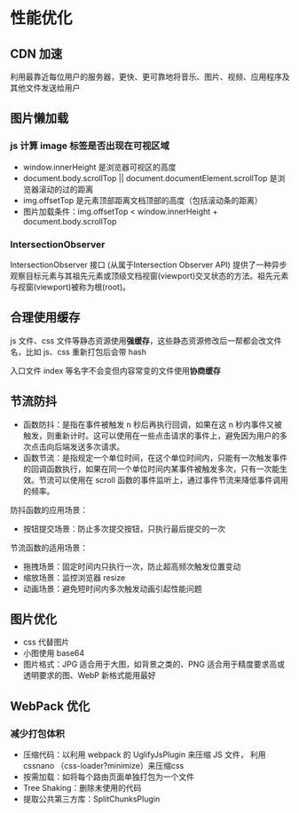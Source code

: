 # 性能优化

## CDN 加速

利用最靠近每位用户的服务器，更快、更可靠地将音乐、图片、视频、应用程序及其他文件发送给用户

## 图片懒加载

### js 计算 image 标签是否出现在可视区域

- window.innerHeight 是浏览器可视区的高度
- document.body.scrollTop || document.documentElement.scrollTop 是浏览器滚动的过的距离
- img.offsetTop 是元素顶部距离文档顶部的高度（包括滚动条的距离）
- 图片加载条件：img.offsetTop < window.innerHeight + document.body.scrollTop

### IntersectionObserver

IntersectionObserver 接口 (从属于Intersection Observer API) 提供了一种异步观察目标元素与其祖先元素或顶级文档视窗(viewport)交叉状态的方法。祖先元素与视窗(viewport)被称为根(root)。

## 合理使用缓存

js 文件、css 文件等静态资源使用**强缓存**，这些静态资源修改后一帮都会改文件名，比如 js、css 重新打包后会带 hash

入口文件 index 等名字不会变但内容常变的文件使用**协商缓存**

## 节流防抖

- 函数防抖：是指在事件被触发 n 秒后再执行回调，如果在这 n 秒内事件又被触发，则重新计时。这可以使用在一些点击请求的事件上，避免因为用户的多次点击向后端发送多次请求。
- 函数节流：是指规定一个单位时间，在这个单位时间内，只能有一次触发事件的回调函数执行，如果在同一个单位时间内某事件被触发多次，只有一次能生效。节流可以使用在 scroll 函数的事件监听上，通过事件节流来降低事件调用的频率。

防抖函数的应用场景：

- 按钮提交场景：防⽌多次提交按钮，只执⾏最后提交的⼀次

节流函数的适⽤场景：

- 拖拽场景：固定时间内只执⾏⼀次，防⽌超⾼频次触发位置变动
- 缩放场景：监控浏览器 resize
- 动画场景：避免短时间内多次触发动画引起性能问题

## 图片优化

- css 代替图片
- 小图使用 base64
- 图片格式：JPG 适合用于大图，如背景之类的、PNG 适合用于精度要求高或透明要求的图、WebP 新格式能用最好

## WebPack 优化

### 减少打包体积

- 压缩代码：以利⽤ webpack 的 UglifyJsPlugin 来压缩 JS ⽂件， 利⽤ cssnano （css-loader?minimize）来压缩css
- 按需加载：如将每个路由页面单独打包为一个文件
- Tree Shaking：删除未使用的代码
- 提取公共第三方库：SplitChunksPlugin